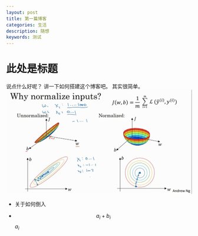 ```yaml
---
layout: post
title: 第一篇博客
categories: 生活
description: 随想
keywords: 测试
---
```

# 此处是标题
说点什么好呢？
讲一下如何搭建这个博客吧。
其实很简单。
![](../images/blog/image-20200208111327052.png)

* 关于如何倒入

* $$
  a_i+b_i
  $$
$a_i$